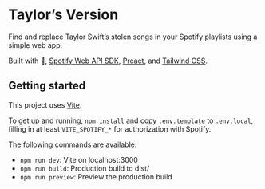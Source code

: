 # Taylor’s Version
Find and replace Taylor Swift’s stolen songs in your Spotify playlists using a simple web app.

Built with 🩵, [Spotify Web API SDK](https://github.com/spotify/spotify-web-api-ts-sdk), [Preact](https://preactjs.com), and [Tailwind CSS](https://tailwindcss.com).

## Getting started
This project uses [Vite](https://vitejs.dev).

To get up and running, `npm install` and copy `.env.template` to `.env.local`, filling in at least `VITE_SPOTIFY_*` for authorization with Spotify.

The following commands are available:
* `npm run dev`: Vite on localhost:3000
* `npm run build`: Production build to dist/
* `npm run preview`: Preview the production build
